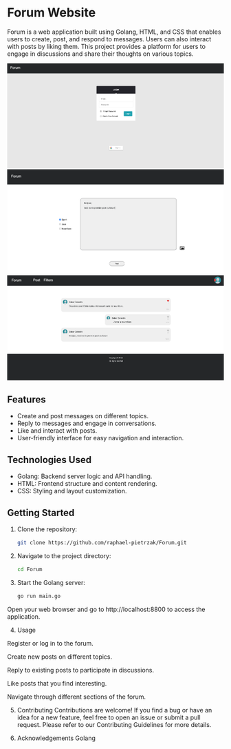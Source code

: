 # Forum Website

Forum is a web application built using Golang, HTML, and CSS that enables users to create, post, and respond to messages. Users can also interact with posts by liking them. This project provides a platform for users to engage in discussions and share their thoughts on various topics.


![Alt text](<screenshots/Screenshot 2023-08-16 at 15.15.31.png>)
![Alt text](<screenshots/Screenshot 2023-08-16 at 15.16.57.png>)
![Alt text](<screenshots/Screenshot 2023-08-16 at 15.17.53.png>)


## Features

- Create and post messages on different topics.
- Reply to messages and engage in conversations.
- Like and interact with posts.
- User-friendly interface for easy navigation and interaction.

## Technologies Used

- Golang: Backend server logic and API handling.
- HTML: Frontend structure and content rendering.
- CSS: Styling and layout customization.

## Getting Started

1. Clone the repository:

   ```sh
   git clone https://github.com/raphael-pietrzak/Forum.git

2. Navigate to the project directory:

    ```sh
    cd Forum 

3. Start the Golang server:

    ```sh
    go run main.go

Open your web browser and go to http://localhost:8800 to access the application.

4. Usage

Register or log in to the forum.

Create new posts on different topics.

Reply to existing posts to participate in discussions.

Like posts that you find interesting.

Navigate through different sections of the forum.

5. Contributing
Contributions are welcome! If you find a bug or have an idea for a new feature, feel free to open an issue or submit a pull request. Please refer to our Contributing Guidelines for more details.


7. Acknowledgements
Golang